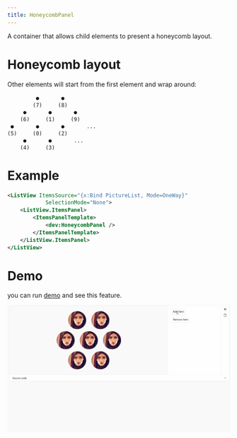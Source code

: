 ```yaml
---
title: HoneycombPanel
---
```

A container that allows child elements to present a honeycomb layout.

# Honeycomb layout
Other elements will start from the first element and wrap around:

```
         ●       ●
        (7)     (8)
     ●       ●       ●
    (6)     (1)     (9)
 ●       ●       ●       ...
(5)     (0)     (2)
     ●       ●       ...
    (4)     (3)
```

# Example

```xml
<ListView ItemsSource="{x:Bind PictureList, Mode=OneWay}"
            SelectionMode="None">
    <ListView.ItemsPanel>
        <ItemsPanelTemplate>
            <dev:HoneycombPanel />
        </ItemsPanelTemplate>
    </ListView.ItemsPanel>
</ListView>
```

# Demo
you can run [demo](https://github.com/Ghost1372/DevWinUI) and see this feature.

![DevWinUI](https://raw.githubusercontent.com/ghost1372/DevWinUI-Resources/refs/heads/main/DevWinUI-Docs/HoneycombPanel.gif)
